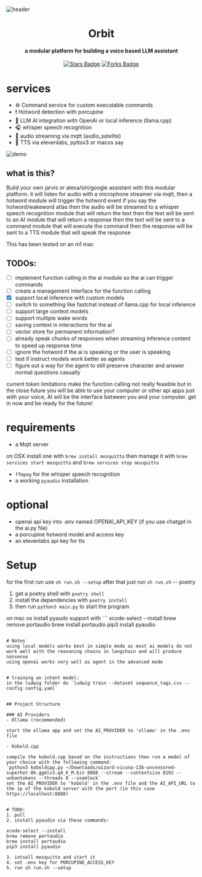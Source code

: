 ![header](./assets/orbit-header.png)
<h1 align="center">Orbit
</h1>
<h4 align="center">
a modular platform for building a voice based LLM assistant</h4>
<p align="center">
    <a href="https://github.com/JanLunge/orbit/stargazers"><img src="https://img.shields.io/github/stars/JanLunge/orbit" alt="Stars Badge"/></a>
    <a href="https://github.com/JanLunge/orbit/network/members"><img src="https://img.shields.io/github/forks/JanLunge/orbit" alt="Forks Badge"/></a>
</p>

# services
* ⚙️ Command service for custom executable commands
* ❗️ Hotword detection with porcupine
* 🧠 LLM AI integration with OpenAi or local inference (llama.cpp)
* 🎧 whisper speech recognition
* 🎤 audio streaming via mqtt (audio_satelite)
* 💬 TTS via elevenlabs, pyttsx3 or macos say

![demo](./assets/demo-shell.gif)

## what is this?
Build your own jarvis or alexa/siri/google assistant with this modular platform. 
it will listen for audio with a microphone streamer via mqtt, 
then a hotword module will trigger the hotword event if you say the hotword/wakeword atlas
then the audio will be streamed to a whisper speech recognition module that will return the text
then the text will be sent to an AI module that will return a response
then the text will be sent to a command module that will execute the command
then the response will be sent to a TTS module that will speak the response

This has been tested on an m1 mac

## TODOs:
- [ ] implement function calling in the ai module so the ai can trigger commands
- [ ] create a management interface for the function calling
- [x] support local inference with custom models
- [ ] switch to something like fastchat instead of llama.cpp for local inference 
- [ ] support large context models
- [ ] support multiple wake words
- [ ] saving context in interactions for the ai
- [ ] vector store for permanent information?
- [ ] already speak chunks of responses when streaming inference content to speed up response time
- [ ] ignore the hotword if the ai is speaking or the user is speaking
- [ ] test if instruct models work better as agents
- [ ] figure out a way for the agent to still preserve character and answer normal questions casually

current token limitations make the function calling not really feasible but in the close future you will be able to use your computer or other api apps just with your voice,
AI will be the interface between you and your computer. get in now and be ready for the future!

# requirements
- a Mqtt server

on OSX install one with `brew install mosquitto` then manage it with `brew services start mosquitto`
and 
`brew services stop mosquitto`
* `ffmpeg` for the whisper speech recognition
* a working `pyaudio` installation

# optional
- openai api key into .env named OPENAI_API_KEY (if you use chatgpt in the ai.py file)
- a porcupine hotword model and access key
- an elevenlabs api key for tts



# Setup
for the first run use `sh run.sh --setup`
after that just run `sh run.sh`
-- poetry
1. get a poetry shell with `poetry shell`
2. install the dependencies with `poetry install`
3. then run `python3 main.py` to start the program

on mac os install pyaudo support with ```
xcode-select --install
brew remove portaudio
brew install portaudio
pip3 install pyaudio
```

# Notes
using local models works best in simple mode as most ai models do not work well with the reasoning chains in langchain and will produce nonsense
using openai works very well as agent in the advanced mode


# training an intent model:
in the ludwig folder do `ludwig train --dataset sequence_tags.csv --config config.yaml`


## Project Structure

### AI Providers
- Ollama (recommended)

start the ollama app and set the AI_PROVIDER to 'ollama' in the .env file

- Kobold.cpp

compile the kobold.cpp based on the instructions then run a model of your choice with the following command:
`python3 koboldcpp.py ~/Downloads/wizard-vicuna-13b-uncensored-superhot-8k.ggmlv3.q4_K_M.bin 8888 --stream --contextsize 8192 --unbantokens --threads 8 --usemlock`
set the AI_PROVIDER to 'kobold' in the .env file and the AI_API_URL to the ip of the kobold server with the port (in this case https://localhost:8888)


# TODO:
1. pull
2. install pyaudio via these commands:

xcode-select --install
brew remove portaudio
brew install portaudio
pip3 install pyaudio

3. intsall mosquitto and start it
4. set .env key for PORCUPINE_ACCESS_KEY
5. run sh run.sh --setup
